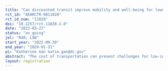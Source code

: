 ```yaml
---
title: "Can discounted transit improve mobility and well-being for lower-income residents?"
rct_id: "AEARCTR-0011028"
rct_id_num: "11028"
doi: "10.1257/rct.11028-2.0"
date: "2023-03-27"
status: "on_going"
jel: "R40; L98"
start_year: "2022-09-30"
end_year: "2024-01-31"
pi: "Katherine Gan katie.gan@dc.gov"
abstract: "The cost of transportation can present challenges for low-income Washingtonians: making it harder to get a job, maintain a job, access social services, obtain healthcare, and care for their families. Building on the District’s efforts to address cost as a barrier to transit equity—such as Mayor Muriel Bowser’s 2019 Free Circulator trial and Kids Ride Free program—the District of Columbia government and the Washington Metropolitan Area Transit Authority are conducting a randomized evaluation of free and discounted transit fares. We will measure the impact of transit cost on low-income residents’ mobility, employment, and well-being. The findings may help shape initiatives to make public transit more affordable to low-income residents."
layout: registration
---
```


